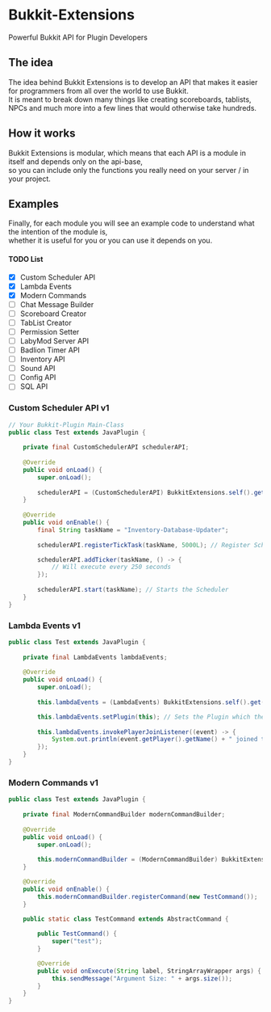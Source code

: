 # Bukkit-Extensions
Powerful Bukkit API for Plugin Developers

## The idea
The idea behind Bukkit Extensions is to develop an API that makes it easier for programmers from all over the world to use Bukkit. <br>
It is meant to break down many things like creating scoreboards, tablists, NPCs and much more into a few lines that would otherwise take hundreds. <br>

## How it works
Bukkit Extensions is modular, which means that each API is a module in itself and depends only on the api-base, <br>
so you can include only the functions you really need on your server / in your project.

## Examples

Finally, for each module you will see an example code to understand what the intention of the module is, <br>
whether it is useful for you or you can use it depends on you.

#### TODO List

- [x] Custom Scheduler API
- [x] Lambda Events
- [x] Modern Commands
- [ ] Chat Message Builder
- [ ] Scoreboard Creator
- [ ] TabList Creator
- [ ] Permission Setter
- [ ] LabyMod Server API
- [ ] Badlion Timer API
- [ ] Inventory API
- [ ] Sound API
- [ ] Config API
- [ ] SQL API

### Custom Scheduler API v1

```java
// Your Bukkit-Plugin Main-Class
public class Test extends JavaPlugin {
    
    private final CustomSchedulerAPI schedulerAPI;
    
    @Override
    public void onLoad() {
        super.onLoad();
        
        schedulerAPI = (CustomSchedulerAPI) BukkitExtensions.self().get(CustomSchedulerAPI.class);
    }
    
    @Override
    public void onEnable() {
        final String taskName = "Inventory-Database-Updater";
        
        schedulerAPI.registerTickTask(taskName, 5000L); // Register Scheduler with Name and Delay

        schedulerAPI.addTicker(taskName, () -> {
            // Will execute every 250 seconds
        });
        
        schedulerAPI.start(taskName); // Starts the Scheduler
    }
}
```

### Lambda Events v1

```java
public class Test extends JavaPlugin {
    
    private final LambdaEvents lambdaEvents;
    
    @Override
    public void onLoad() {
        super.onLoad();
        
        this.lambdaEvents = (LambdaEvents) BukkitExtensions.self().get(LambdaEvents.class);

        this.lambdaEvents.setPlugin(this); // Sets the Plugin which the listeners are loaded in, default the Bukkit Extensions Loader Plugin
        
        this.lambdaEvents.invokePlayerJoinListener((event) -> {
            System.out.println(event.getPlayer().getName() + " joined the Server");
        });
    }
}
```

### Modern Commands v1

```java
public class Test extends JavaPlugin {
    
    private final ModernCommandBuilder modernCommandBuilder;
    
    @Override
    public void onLoad() {
        super.onLoad();
        
        this.modernCommandBuilder = (ModernCommandBuilder) BukkitExtensions.self().get(ModernCommandBuilder.class);
    }

    @Override
    public void onEnable() {
        this.modernCommandBuilder.registerCommand(new TestCommand());
    }
    
    public static class TestCommand extends AbstractCommand {

        public TestCommand() {
            super("test");
        }

        @Override
        public void onExecute(String label, StringArrayWrapper args) {
            this.sendMessage("Argument Size: " + args.size());
        }
    }
}
```